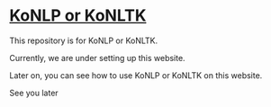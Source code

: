 # [KoNLP or KoNLTK](http://konltk.github.io/konlp.github.com/)

This repository is for KoNLP or KoNLTK. 

Currently, we are under setting up this website.

Later on, you can see how to use KoNLP or KoNLTK on this website.

See you later

